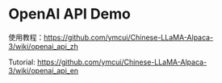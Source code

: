 # OpenAI API Demo

使用教程：https://github.com/ymcui/Chinese-LLaMA-Alpaca-3/wiki/openai_api_zh

Tutorial: https://github.com/ymcui/Chinese-LLaMA-Alpaca-3/wiki/openai_api_en
